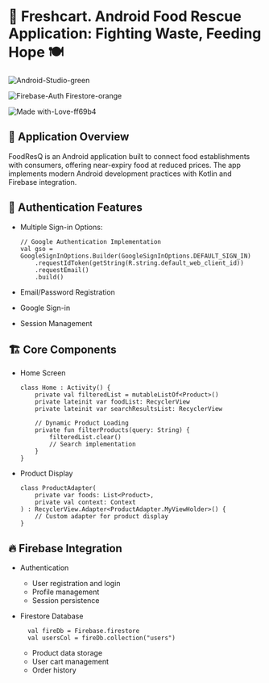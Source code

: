 # 🌟 Freshcart. Android Food Rescue Application: Fighting Waste, Feeding Hope 🍽️


![Android-Studio-green](https://github.com/user-attachments/assets/f2f41d10-69ba-4d87-bc73-7731cff6ac90)

![Firebase-Auth   Firestore-orange](https://github.com/user-attachments/assets/8c5542f7-6c50-4235-8fe2-257a56e9e607)

![Made with-Love-ff69b4](https://github.com/user-attachments/assets/80642a20-7066-4ffc-b30b-1d143b92fc30)

## 📱 Application Overview
FoodResQ is an Android application built to connect food establishments with consumers, offering near-expiry food at reduced prices. The app implements modern Android development practices with Kotlin and Firebase integration.

## 🔑 Authentication Features
- Multiple Sign-in Options:
  
      // Google Authentication Implementation
      val gso = GoogleSignInOptions.Builder(GoogleSignInOptions.DEFAULT_SIGN_IN)
          .requestIdToken(getString(R.string.default_web_client_id))
          .requestEmail()
          .build()
- Email/Password Registration
- Google Sign-in
- Session Management

## 🏗️ Core Components
- Home Screen

      class Home : Activity() {
          private val filteredList = mutableListOf<Product>()
          private lateinit var foodList: RecyclerView
          private lateinit var searchResultsList: RecyclerView
          
          // Dynamic Product Loading
          private fun filterProducts(query: String) {
              filteredList.clear()
              // Search implementation
          }
      }
  
- Product Display
  
      class ProductAdapter(
          private var foods: List<Product>, 
          private val context: Context
      ) : RecyclerView.Adapter<ProductAdapter.MyViewHolder>() {
          // Custom adapter for product display
      }
## 🔥 Firebase Integration
- Authentication
  - User registration and login
  - Profile management
  - Session persistence
- Firestore Database

        val fireDb = Firebase.firestore
        val usersCol = fireDb.collection("users")
  
  - Product data storage
  - User cart management
  - Order history
